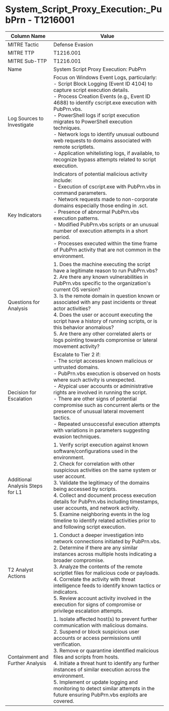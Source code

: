 # System_Script_Proxy_Execution:_PubPrn - T1216001

| Column Name | Value |
|-------------|-------|
| MITRE Tactic | Defense Evasion |
| MITRE TTP | T1216.001 |
| MITRE Sub-TTP | T1216.001 |
| Name | System Script Proxy Execution: PubPrn |
| Log Sources to Investigate | Focus on Windows Event Logs, particularly: <br>- Script Block Logging (Event ID 4104) to capture script execution details.<br>- Process Creation Events (e.g., Event ID 4688) to identify cscript.exe execution with PubPrn.vbs.<br>- PowerShell logs if script execution migrates to PowerShell execution techniques.<br>- Network logs to identify unusual outbound web requests to domains associated with remote scriptlets.<br>- Application whitelisting logs, if available, to recognize bypass attempts related to script execution. |
| Key Indicators | Indicators of potential malicious activity include:<br>- Execution of cscript.exe with PubPrn.vbs in command parameters.<br>- Network requests made to non-corporate domains especially those ending in .sct.<br>- Presence of abnormal PubPrn.vbs execution patterns.<br>- Modified PubPrn.vbs scripts or an unusual number of execution attempts in a short period.<br>- Processes executed within the time frame of PubPrn activity that are not common in the environment. |
| Questions for Analysis | 1. Does the machine executing the script have a legitimate reason to run PubPrn.vbs?<br>2. Are there any known vulnerabilities in PubPrn.vbs specific to the organization's current OS version?<br>3. Is the remote domain in question known or associated with any past incidents or threat actor activities?<br>4. Does the user or account executing the script have a history of running scripts, or is this behavior anomalous?<br>5. Are there any other correlated alerts or logs pointing towards compromise or lateral movement activity? |
| Decision for Escalation | Escalate to Tier 2 if:<br>- The script accesses known malicious or untrusted domains.<br>- PubPrn.vbs execution is observed on hosts where such activity is unexpected.<br>- Atypical user accounts or administrative rights are involved in running the script.<br>- There are other signs of potential compromise such as concurrent alerts or the presence of unusual lateral movement tactics.<br>- Repeated unsuccessful execution attempts with variations in parameters suggesting evasion techniques. |
| Additional Analysis Steps for L1 | 1. Verify script execution against known software/configurations used in the environment.<br>2. Check for correlation with other suspicious activities on the same system or user account.<br>3. Validate the legitimacy of the domains being accessed by scripts.<br>4. Collect and document process execution details for PubPrn.vbs including timestamps, user accounts, and network activity.<br>5. Examine neighboring events in the log timeline to identify related activities prior to and following script execution. |
| T2 Analyst Actions | 1. Conduct a deeper investigation into network connections initiated by PubPrn.vbs.<br>2. Determine if there are any similar instances across multiple hosts indicating a broader compromise.<br>3. Analyze the contents of the remote scriptlet files for malicious code or payloads.<br>4. Correlate the activity with threat intelligence feeds to identify known tactics or indicators.<br>5. Review account activity involved in the execution for signs of compromise or privilege escalation attempts. |
| Containment and Further Analysis | 1. Isolate affected host(s) to prevent further communication with malicious domains.<br>2. Suspend or block suspicious user accounts or access permissions until verification.<br>3. Remove or quarantine identified malicious files and scripts from hosts.<br>4. Initiate a threat hunt to identify any further instances of similar execution across the environment.<br>5. Implement or update logging and monitoring to detect similar attempts in the future ensuring PubPrn.vbs exploits are covered. |
